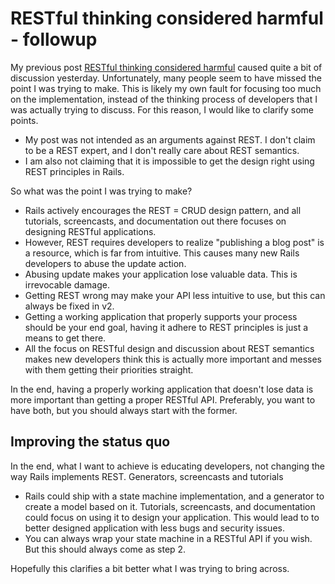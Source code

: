 # RESTful thinking considered harmful - followup

My previous post [RESTful thinking considered harmful](http://www.shopify.com/technology/5898287-restful-thinking-considered-harmful) caused quite a bit of discussion yesterday. Unfortunately, many people seem to have missed the point I was trying to make. This is likely my own fault for focusing too much on the implementation, instead of the thinking process of developers that I was actually trying to discuss. For this reason, I would like to clarify some points.

- My post was not intended as an arguments against REST. I don't claim to be a REST expert, and I don't really care about REST semantics.
- I am also not claiming that it is impossible to get the design right using REST principles in Rails.

So what was the point I was trying to make?

- Rails actively encourages the REST = CRUD design pattern, and all tutorials, screencasts, and documentation out there focuses on designing RESTful applications.
- However, REST requires developers to realize "publishing a blog post" is a resource, which is far from intuitive. This causes many new Rails developers to abuse the update action.
- Abusing update makes your application lose valuable data. This is irrevocable damage.
- Getting REST wrong may make your API less intuitive to use, but this can always be fixed in v2.
- Getting a working application that properly supports your process should be your end goal, having it adhere to REST principles is just a means to get there.
- All the focus on RESTful design and discussion about REST semantics makes new developers think this is actually more important and messes with them getting their priorities straight.

In the end, having a properly working application that doesn't lose data is more important than getting a proper RESTful API. Preferably, you want to have both, but you should always start with the former.

## Improving the status quo

In the end, what I want to achieve is educating developers, not changing the way Rails implements REST. Generators, screencasts and tutorials

- Rails could ship with a state machine implementation, and a generator to create a model based on it. Tutorials, screencasts, and documentation could focus on using it to design your application. This would lead to to better designed application with less bugs and security issues.
- You can always wrap your state machine in a RESTful API if you wish. But this should always come as step 2.

Hopefully this clarifies a bit better what I was trying to bring across.
